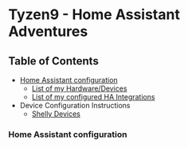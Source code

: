 # Tyzen9 - Home Assistant Adventures

## Table of Contents
   * [Home Assistant configuration](#home-assistant-configuration)
      * [List of my Hardware/Devices](md/hardware.md)
      * [List of my configured HA Integrations](md/integrations.md)
   * Device Configuration Instructions
      * [Shelly Devices](md/shelly_setup.md)

### Home Assistant configuration


